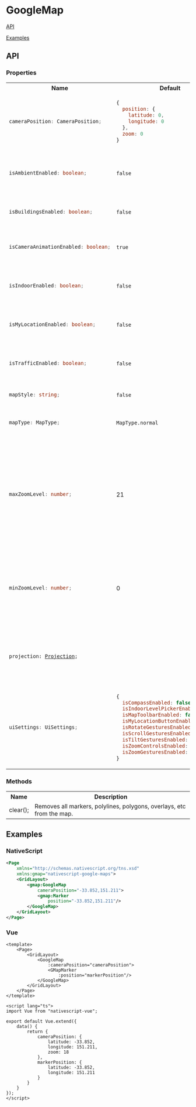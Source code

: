 # GoogleMap

[API](https://github.com/EddyVerbruggen/nativescript-feedback)

[Examples](https://github.com/EddyVerbruggen/nativescript-feedback)


## API

### Properties

<table>
<tr>
<th>
    Name
</th>
<th>
    Default
</th>
<th>
    Description
</th>
</tr>
<tr>
<td>

  ```typescript
  cameraPosition: CameraPosition;
  ```
</td>
<td>

  ```javascript
  {
    position: {
      latitude: 0,
      longitude: 0
    },
    zoom: 0
  }
  ```
</td>
<td>
  Gets or sets the current position of the camera.
</td>
</tr>
<tr>
<td>

  ```typescript
  isAmbientEnabled: boolean;
  ```
</td>
<td>

  `false`
</td>
<td>
  Android only: Sets the value whether ambient-mode styling should be enabled.
</td>
</tr>
<tr>
<td>

  ```typescript
  isBuildingsEnabled: boolean;
  ```
</td>
<td>

  `false`
</td>
<td>
  Gets or sets the value whether 3D buildings layer is enabled.
</td>
</tr>
<tr>
<td>

  ```typescript
  isCameraAnimationEnabled: boolean;
  ```
</td>
<td>

  `true`
</td>
<td>
  Gets or sets the value whether animate the movement of the camera.
</td>
</tr>
<tr>
<td>

  ```typescript
  isIndoorEnabled: boolean;
  ```
</td>
<td>

  `false`
</td>
<td>
  Gets or sets the value whether indoor maps are currently enabled.
</td>
</tr>
<tr>
<td>

  ```typescript
  isMyLocationEnabled: boolean;
  ```
</td>
<td>

  `false`
</td>
<td>
  Gets or sets the value whether enables or disables the my-location layer.
</td>
</tr>
<tr>
<td>

  ```typescript
  isTrafficEnabled: boolean;
  ```
</td>
<td>

  `false`
</td>
<td>
  Gets or sets the value whether the map is drawing traffic data.
</td>
</tr>
<tr>
<td>

  ```typescript
  mapStyle: string;
  ```
</td>
<td>

  `false`
</td>
<td>
  Gets or sets the styling of the base map.
</td>
</tr>
<tr>
<td>

  ```typescript
  mapType: MapType;
  ```
</td>
<td>

  `MapType.normal`
</td>
<td>
  Gets or sets the type of map that's currently displayed.
</td>
</tr>
<tr>
<td>

  ```typescript
  maxZoomLevel: number;
  ```
</td>
<td>
  21
</td>
<td>
  Gets or sets the maximum zoom level for the current camera position. This takes into account what map type is currently being used, e.g., satellite or terrain may have a lower max zoom level than the base map tiles.
</td>
</tr>
<tr>
<td>

  ```typescript
  minZoomLevel: number;
  ```
</td>
<td>
  0
</td>
<td>
  Gets or sets the minimum zoom level. This is the same for every location (unlike the maximum zoom level) but may vary between devices and map sizes.
</td>
</tr>
<tr>
<td>
  <pre><code>projection: <a href="./Projection.md">Projection</a>;</code></pre>
</td>
<td>
  
</td>
<td>
  Gets a Projection object that you can use to convert between screen coordinates and latitude/longitude coordinates.
</td>
</tr>
<tr>
<td>

  ```typescript
  uiSettings: UiSettings;
  ```
</td>
<td>
  
  ```javascript
  {
    isCompassEnabled: false,
    isIndoorLevelPickerEnabled: false,
    isMapToolbarEnabled: false,
    isMyLocationButtonEnabled: false,
    isRotateGesturesEnabled: true,
    isScrollGesturesEnabled: true,
    isTiltGesturesEnabled: true,
    isZoomControlsEnabled: false,
    isZoomGesturesEnabled: true
  }
  ```
</td>
<td>
  Gets or set the user interface settings for the map.
</td>
</tr>
</table>

### Methods

<table>
<tr>
<th>
  Name
</th>
<th>
  Description
</th>
</tr>
<tr>
<td>
  clear();
</td>
<td>
  Removes all markers, polylines, polygons, overlays, etc from the map.
</td>
</tr>
</table>

## Examples

### NativeScript

```xml
<Page
    xmlns="http://schemas.nativescript.org/tns.xsd"
    xmlns:gmap="nativescript-google-maps">
    <GridLayout>
        <gmap:GoogleMap
            cameraPosition="-33.852,151.211">
            <gmap:Marker
                position="-33.852,151.211"/>
        </GoogleMap>
    </GridLayout>
</Page>
```

### Vue
	
```vue
<template>
    <Page>
        <GridLayout>
            <GoogleMap
                :cameraPosition="cameraPosition">
                <GMapMarker
                    :position="markerPosition"/>
            </GoogleMap>
        </GridLayout>
    </Page>
</template>

<script lang="ts">
import Vue from "nativescript-vue";

export default Vue.extend({
    data() {
        return {
            cameraPosition: {
                latitude: -33.852,
                longitude: 151.211,
                zoom: 18
            },
            markerPosition: {
                latitude: -33.852,
                longitude: 151.211
            }
        }
    }
});
</script>
```